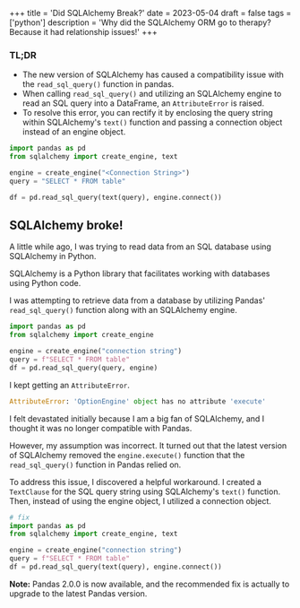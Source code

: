 +++
title = 'Did SQLAlchemy Break?'
date = 2023-05-04
draft = false
tags = ['python']
description = 'Why did the SQLAlchemy ORM go to therapy? Because it had relationship issues!'
+++

### TL;DR 
- The new version of SQLAlchemy has caused a compatibility issue with the `read_sql_query()` function in pandas. 
- When calling `read_sql_query()` and utilizing an SQLAlchemy engine to read an SQL query into a DataFrame, an `AttributeError` is raised.
- To resolve this error, you can rectify it by enclosing the query string within SQLAlchemy's `text()` function and passing a connection object instead of an engine object.

```py
import pandas as pd
from sqlalchemy import create_engine, text

engine = create_engine("<Connection String>")
query = "SELECT * FROM table"

df = pd.read_sql_query(text(query), engine.connect())
```

## SQLAlchemy broke! 

A little while ago, I was trying to read data from an SQL database using SQLAlchemy in Python.  

SQLAlchemy is a Python library that facilitates working with databases using Python code.

I was attempting to retrieve data from a database by utilizing Pandas' `read_sql_query()` function along with an SQLAlchemy engine.

```py
import pandas as pd
from sqlalchemy import create_engine

engine = create_engine("connection string")
query = f"SELECT * FROM table"
df = pd.read_sql_query(query, engine)
```

I kept getting an `AttributeError`.
```py
AttributeError: 'OptionEngine' object has no attribute 'execute'
```

I felt devastated initially because I am a big fan of SQLAlchemy, and I thought it was no longer compatible with Pandas.

However, my assumption was incorrect. It turned out that the latest version of SQLAlchemy removed the `engine.execute()` function that the `read_sql_query()` function in Pandas relied on.

To address this issue, I discovered a helpful workaround. I created a `TextClause` for the SQL query string using SQLAlchemy's `text()` function. Then, instead of using the engine object, I utilized a connection object.

```py
# fix
import pandas as pd
from sqlalchemy import create_engine, text

engine = create_engine("connection string")
query = f"SELECT * FROM table"
df = pd.read_sql_query(text(query), engine.connect())
```

**Note:** Pandas 2.0.0 is now available, and the recommended fix is actually to upgrade to the latest Pandas version.
